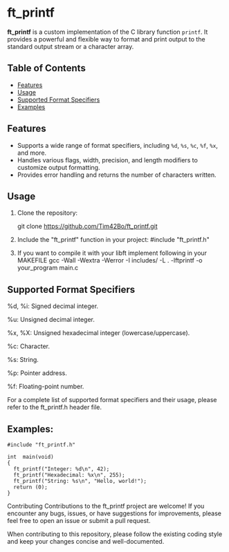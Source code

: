 # ft_printf

**ft_printf** is a custom implementation of the C library function `printf`. It provides a powerful and flexible way to format and print output to the standard output stream or a character array.

## Table of Contents

- [Features](#features)
- [Usage](#usage)
- [Supported Format Specifiers](#supported-format-specifiers)
- [Examples](#examples)

## Features

- Supports a wide range of format specifiers, including `%d`, `%s`, `%c`, `%f`, `%x`, and more.
- Handles various flags, width, precision, and length modifiers to customize output formatting.
- Provides error handling and returns the number of characters written.

## Usage

1. Clone the repository:

   git clone https://github.com/Tim42Bo/ft_printf.git
   
2. Include the "ft_printf" function in your project:
   #include "ft_printf.h"
   
3. If you want to compile it with your libft implement following in your MAKEFILE
   gcc -Wall -Wextra -Werror -I includes/ -L . -lftprintf -o your_program main.c

## Supported Format Specifiers
%d, %i: Signed decimal integer.

%u: Unsigned decimal integer.

%x, %X: Unsigned hexadecimal integer (lowercase/uppercase).

%c: Character.

%s: String.

%p: Pointer address.

%f: Floating-point number.


For a complete list of supported format specifiers and their usage, please refer to the ft_printf.h header file.


## Examples:

    #include "ft_printf.h"
    
    int  main(void)
    {
      ft_printf("Integer: %d\n", 42);
      ft_printf("Hexadecimal: %x\n", 255);
      ft_printf("String: %s\n", "Hello, world!");
      return (0);
    }

Contributing
Contributions to the ft_printf project are welcome! If you encounter any bugs, issues, or have suggestions for improvements, please feel free to open an issue or submit a pull request.

When contributing to this repository, please follow the existing coding style and keep your changes concise and well-documented.




